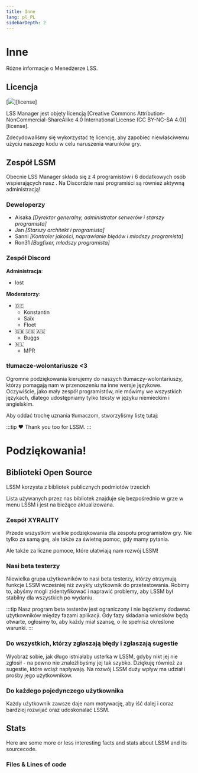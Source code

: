 ```yaml
---
title: Inne
lang: pl_PL
sidebarDepth: 2
---
```


# Inne

Różne informacje o Menedżerze LSS.

## Licencja
[![](https://mirrors.creativecommons.org/presskit/buttons/88x31/svg/by-nc-sa.eu.svg)][license]


LSS Manager jest objęty licencją [Creative Commons Attribution-NonCommercial-ShareAlike 4.0 International License (CC BY-NC-SA 4.0)][license].

Zdecydowaliśmy się wykorzystać tę licencję, aby zapobiec niewłaściwemu użyciu naszego kodu w celu naruszenia warunków gry.

## Zespół LSSM
Obecnie LSS Manager składa się z 4 programistów i 6 dodatkowych osób wspierających nasz <discord/>. Na Discordzie nasi programiści są również aktywną administracją!

### Deweloperzy
* Aisaka *[Dyrektor generalny, administrator serwerów i starszy programista]*
* Jan *[Starszy architekt i programista]*
* Sanni *[Kontroler jakości, naprawianie błędów i młodszy programista]*
* Ron31 *[Bugfixer, młodszy programista]*

### Zespół Discord
**Administracja**:
* lost

**Moderatorzy**:
* 🇩🇪
    * Konstantin
    * Saïx
    * Floet
* 🇬🇧 🇺🇸 🇦🇺
    * Buggs
* 🇳🇱
    * MPR

### tłumacze-wolontariusze <3
Ogromne podziękowania kierujemy do naszych tłumaczy-wolontariuszy, którzy pomagają nam w przenoszeniu na inne wersje językowe. Oczywiście, jako mały zespół programistów, nie mówimy we wszystkich językach, dlatego udostępniamy tylko teksty w języku niemieckim i angielskim.

Aby oddać trochę uznania tłumaczom, stworzyliśmy listę tutaj:
<translators/>

:::tip ♥️️
Thank you too for LSSM.
:::

# Podziękowania!

## Biblioteki Open Source
LSSM korzysta z bibliotek publicznych podmiotów trzecich 

Lista używanych przez nas bibliotek znajduje się bezpośrednio w grze w menu LSSM i jest na bieżąco aktualizowana.

### Zespół XYRALITY
Przede wszystkim wielkie podziękowania dla zespołu programistów gry. Nie tylko za samą grę, ale także za świetną pomoc, gdy mamy pytania.

Ale także za liczne pomoce, które ułatwiają nam rozwój LSSM!

### Nasi beta testerzy
Niewielka grupa użytkowników to nasi beta testerzy, którzy otrzymują funkcje LSSM wcześniej niż zwykły użytkownik do przetestowania. Robimy to, abyśmy mogli zidentyfikować i naprawić problemy, aby LSSM był stabilny dla wszystkich po wydaniu.

:::tip
Nasz program beta testerów jest ograniczony i nie będziemy dodawać użytkowników między fazami aplikacji. Gdy fazy składania wniosków będą otwarte, ogłosimy to, aby każdy miał szansę, o ile spełnisz określone warunki.
:::

### Do wszystkich, którzy zgłaszają błędy i zgłaszają sugestie
Wyobraź sobie, jak długo istniałaby usterka w LSSM, gdyby nikt jej nie zgłosił - na pewno nie znaleźlibyśmy jej tak szybko.
Dziękuję również za sugestie, które wciąż napływają. Na rozwój LSSM duży wpływ ma udział i prośby jego użytkowników.

### Do każdego pojedynczego użytkownika
Każdy użytkownik zawsze daje nam motywację, aby iść dalej i coraz bardziej rozwijać oraz udoskonalać LSSM.

## Stats

Here are some more or less interesting facts and stats about LSSM and its sourcecode.

### Files & Lines of code

<stats-cloc/>

[Licencja]: https://creativecommons.org/licenses/by-nc-sa/4.0/deed.pl
